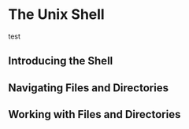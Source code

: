 

# The Unix Shell
test
## Introducing the Shell

## Navigating Files and Directories

## Working with Files and Directories 
